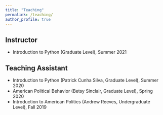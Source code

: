```yaml
---
title: "Teaching"
permalink: /teaching/
author_profile: true
---
```


## Instructor
- Introduction to Python (Graduate Level), Summer 2021

## Teaching Assistant
- Introduction to Python (Patrick Cunha Silva, Graduate Level), Summer 2020
- American Political Behavior (Betsy Sinclair, Graduate Level), Spring 2020
- Introduction to American Politics (Andrew Reeves, Undergraduate Level), Fall 2019